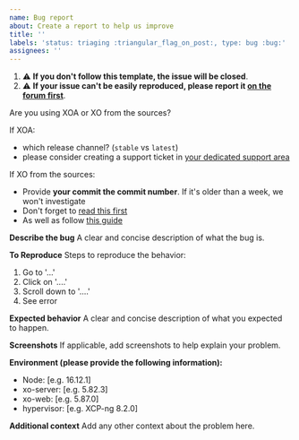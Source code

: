 ```yaml
---
name: Bug report
about: Create a report to help us improve
title: ''
labels: 'status: triaging :triangular_flag_on_post:, type: bug :bug:'
assignees: ''
---
```


1. ⚠️ **If you don't follow this template, the issue will be closed**.
2. ⚠️ **If your issue can't be easily reproduced, please report it [on the forum first](https://xcp-ng.org/forum/category/12/xen-orchestra)**.


Are you using XOA or XO from the sources?

If XOA:

- which release channel? (`stable` vs `latest`)
- please consider creating a support ticket in [your dedicated support area](https://xen-orchestra.com/#!/member/support)

If XO from the sources:

- Provide **your commit the commit number**. If it's older than a week, we won't investigate
- Don't forget to [read this first](https://xen-orchestra.com/docs/community.html)
- As well as follow [this guide](https://xen-orchestra.com/docs/community.html#report-a-bug)

**Describe the bug**
A clear and concise description of what the bug is.

**To Reproduce**
Steps to reproduce the behavior:

1. Go to '...'
2. Click on '....'
3. Scroll down to '....'
4. See error

**Expected behavior**
A clear and concise description of what you expected to happen.

**Screenshots**
If applicable, add screenshots to help explain your problem.

**Environment (please provide the following information):**

- Node: [e.g. 16.12.1]
- xo-server: [e.g. 5.82.3]
- xo-web: [e.g. 5.87.0]
- hypervisor: [e.g. XCP-ng 8.2.0]

**Additional context**
Add any other context about the problem here.
